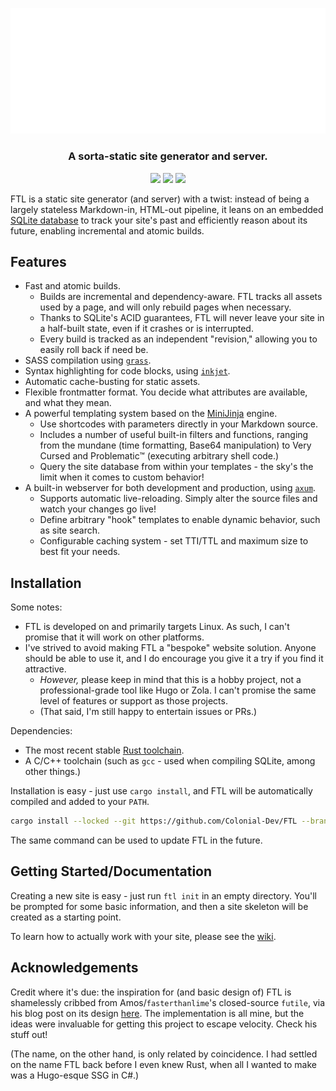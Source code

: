 <p align="center">
<img src=".github/logo.png" width="512">
</p>
<h3 align="center">A sorta-static site generator and server.</h3>


<p align="center">
<img src="https://img.shields.io/github/actions/workflow/status/SomewhereOutInSpace/FTL/rust.yml">
<img src="https://img.shields.io/github/license/SomewhereOutInSpace/FTL">
<img src="https://img.shields.io/github/stars/Colonial-Dev/FTL">
</p>

FTL is a static site generator (and server) with a twist: instead of being a largely stateless Markdown-in, HTML-out pipeline, it leans on an embedded [SQLite database](https://www.sqlite.org/index.html) to track your site's past and efficiently reason about its future, enabling incremental and atomic builds.

## Features

- Fast and atomic builds.
  - Builds are incremental and dependency-aware. FTL tracks all assets used by a page, and will only rebuild pages when necessary.
  - Thanks to SQLite's ACID guarantees, FTL will never leave your site in a half-built state, even if it crashes or is interrupted.
  - Every build is tracked as an independent "revision," allowing you to easily roll back if need be.
- SASS compilation using [`grass`](https://crates.io/crates/grass).
- Syntax highlighting for code blocks, using [`inkjet`](https://crates.io/crates/inkjet).
- Automatic cache-busting for static assets.
- Flexible frontmatter format. You decide what attributes are available, and what they mean.
- A powerful templating system based on the [MiniJinja](https://github.com/mitsuhiko/minijinja) engine.
  - Use shortcodes with parameters directly in your Markdown source.
  - Includes a number of useful built-in filters and functions, ranging from the mundane (time formatting, Base64 manipulation) to Very Cursed and Problematic™ (executing arbitrary shell code.)
  - Query the site database from within your templates - the sky's the limit when it comes to custom behavior!
- A built-in webserver for both development and production, using [`axum`](https://crates.io/crates/axum).
  - Supports automatic live-reloading. Simply alter the source files and watch your changes go live!
  - Define arbitrary "hook" templates to enable dynamic behavior, such as site search.
  - Configurable caching system - set TTI/TTL and maximum size to best fit your needs.

## Installation
Some notes:
- FTL is developed on and primarily targets Linux. As such, I can't promise that it will work on other platforms.
- I've strived to avoid making FTL a "bespoke" website solution. Anyone should be able to use it, and I do encourage you give it a try if you find it attractive. 
  - *However,* please keep in mind that this is a hobby project, not a professional-grade tool like Hugo or Zola. I can't promise the same level of features or support as those projects.
  - (That said, I'm still happy to entertain issues or PRs.)

Dependencies:
- The most recent stable [Rust toolchain](https://rustup.rs/).
- A C/C++ toolchain (such as `gcc` - used when compiling SQLite, among other things.)

Installation is easy - just use `cargo install`, and FTL will be automatically compiled and added to your `PATH`.
```sh
cargo install --locked --git https://github.com/Colonial-Dev/FTL --branch master
```

The same command can be used to update FTL in the future.

## Getting Started/Documentation

Creating a new site is easy - just run `ftl init` in an empty directory. You'll be prompted for some basic information, and then a site skeleton will be created as a starting point.

To learn how to actually work with your site, please see the [wiki](https://github.com/Colonial-Dev/FTL/wiki).

## Acknowledgements
Credit where it's due: the inspiration for (and basic design of) FTL is shamelessly cribbed from Amos/`fasterthanlime`'s closed-source `futile`, via his blog post on its design [here](https://fasterthanli.me/articles/a-new-website-for-2020). The implementation is all mine, but the ideas were invaluable for getting this project to escape velocity. Check his stuff out!

(The name, on the other hand, is only related by coincidence. I had settled on the name FTL back before I even knew Rust, when all I wanted to make was a Hugo-esque SSG in C#.)